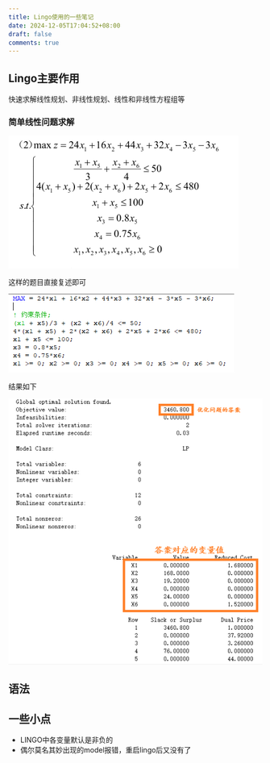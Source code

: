 ```yaml
---
title: Lingo使用的一些笔记
date: 2024-12-05T17:04:52+08:00
draft: false
comments: true
---
```

## Lingo主要作用

快速求解线性规划、非线性规划、线性和非线性方程组等

### 简单线性问题求解
![alt text](img1.png)

这样的题目直接复述即可

![alt text](img2.png)

结果如下

![alt text](img3.png)

## 语法

## 一些小点
* LINGO中各变量默认是非负的
* 偶尔莫名其妙出现的model报错，重启lingo后又没有了